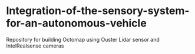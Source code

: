 # Integration-of-the-sensory-system-for-an-autonomous-vehicle
Repository for building Octomap using Ouster Lidar sensor and IntelRealsense cameras
